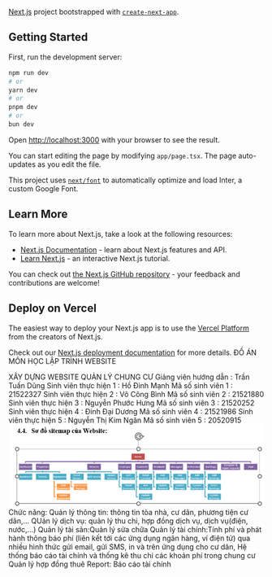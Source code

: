 [Next.js](https://nextjs.org/) project bootstrapped with [`create-next-app`](https://github.com/vercel/next.js/tree/canary/packages/create-next-app).

## Getting Started

First, run the development server:

```bash
npm run dev
# or
yarn dev
# or
pnpm dev
# or
bun dev
```

Open [http://localhost:3000](http://localhost:3000) with your browser to see the result.

You can start editing the page by modifying `app/page.tsx`. The page auto-updates as you edit the file.

This project uses [`next/font`](https://nextjs.org/docs/basic-features/font-optimization) to automatically optimize and load Inter, a custom Google Font.

## Learn More

To learn more about Next.js, take a look at the following resources:

- [Next.js Documentation](https://nextjs.org/docs) - learn about Next.js features and API.
- [Learn Next.js](https://nextjs.org/learn) - an interactive Next.js tutorial.

You can check out [the Next.js GitHub repository](https://github.com/vercel/next.js/) - your feedback and contributions are welcome!

## Deploy on Vercel

The easiest way to deploy your Next.js app is to use the [Vercel Platform](https://vercel.com/new?utm_medium=default-template&filter=next.js&utm_source=create-next-app&utm_campaign=create-next-app-readme) from the creators of Next.js.

Check out our [Next.js deployment documentation](https://nextjs.org/docs/deployment) for more details.
ĐỒ ÁN MÔN HỌC
LẬP TRÌNH WEBSITE

XÂY DỰNG WEBSITE QUẢN LÝ CHUNG CƯ
Giảng viên hướng dẫn	:	Trần Tuấn Dũng
Sinh viên thực hiện 1	:	Hồ Đình Mạnh
Mã số sinh viên 1	:	21522327
Sinh viên thực hiện 2	:	Võ Công Bình
Mã số sinh viên 2	:	21521880
Sinh viên thực hiện 3	:	Nguyễn Phước Hưng
Mã số sinh viên 3	:	21520252
Sinh viên thực hiện 4	:	Đinh Đại Dương
Mã số sinh viên 4	:	21521986
Sinh viên thực hiện 5	:	Nguyễn Thị Kim Ngân
Mã số sinh viên 5	:	20520915
![git git](image.png)
Chức năng:
Quản lý thông tin: thông tin tòa nhà, cư dân, phương tiện cư dân,...
QUản lý dịch vụ: quản lý thu chi, hợp đồng dịch vụ, dịch vụ(điện, nước,...)
Quản lý tài sản:Quản lý sửa chữa
Quản lý tài chính:Tính phí và phát hành thông báo phí (liên kết tới các ứng dụng ngân hàng, ví điện tử) qua nhiều hình thức gửi email, gửi SMS, in và trên ứng dụng cho cư dân, Hệ thống báo cáo tài chính và thống kê thu chi các khoản phí trong chung cư
Quản lý hợp đồng thuê
Report: Báo cáo tài chính





